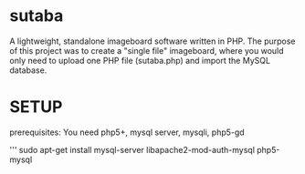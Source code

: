 sutaba
======

A lightweight, standalone imageboard software written in PHP. The purpose of this project was to create a "single file" imageboard, where you would only need to upload one PHP file (sutaba.php) and import the MySQL database.

SETUP
======

prerequisites:
You need php5+, mysql server, mysqli, php5-gd

'''
sudo apt-get install mysql-server libapache2-mod-auth-mysql php5-mysql	

```
